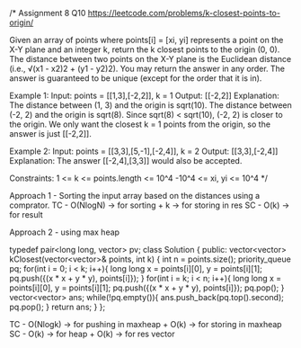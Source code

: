 /*
Assignment 8 Q10
https://leetcode.com/problems/k-closest-points-to-origin/

Given an array of points where points[i] = [xi, yi] represents a point on the X-Y plane and an integer k, return the k closest points to the origin (0, 0).
The distance between two points on the X-Y plane is the Euclidean distance (i.e., √(x1 - x2)2 + (y1 - y2)2).
You may return the answer in any order. The answer is guaranteed to be unique (except for the order that it is in).

Example 1:
Input: points = [[1,3],[-2,2]], k = 1
Output: [[-2,2]]
Explanation:
The distance between (1, 3) and the origin is sqrt(10).
The distance between (-2, 2) and the origin is sqrt(8).
Since sqrt(8) < sqrt(10), (-2, 2) is closer to the origin.
We only want the closest k = 1 points from the origin, so the answer is just [[-2,2]].

Example 2:
Input: points = [[3,3],[5,-1],[-2,4]], k = 2
Output: [[3,3],[-2,4]]
Explanation: The answer [[-2,4],[3,3]] would also be accepted.

Constraints:
1 <= k <= points.length <= 10^4
-10^4 <= xi, yi <= 10^4
*/

Approach 1 - 
Sorting the input array based on the distances using a comprator.
TC - O(NlogN) -> for sorting + k -> for storing in res
SC - O(k) -> for result

Approach 2 -
using max heap

typedef pair<long long, vector<int>> pv;
class Solution {
public:
    vector<vector<int>> kClosest(vector<vector<int>>& points, int k) {
        int n = points.size();
        priority_queue<pv> pq;
        for(int i = 0; i < k; i++){
            long long x = points[i][0], y = points[i][1];
            pq.push({(x * x + y * y), points[i]});
        }
        for(int i = k; i < n; i++){
            long long x = points[i][0], y = points[i][1];
            pq.push({(x * x + y * y), points[i]});
            pq.pop();
        }
        vector<vector<int>> ans;
        while(!pq.empty()){
            ans.push_back(pq.top().second);
            pq.pop();
        }
        return ans;
    }
};

TC - O(Nlogk) -> for pushing in maxheap + O(k) -> for storing in maxheap
SC - O(k) -> for heap + O(k) -> for res vector